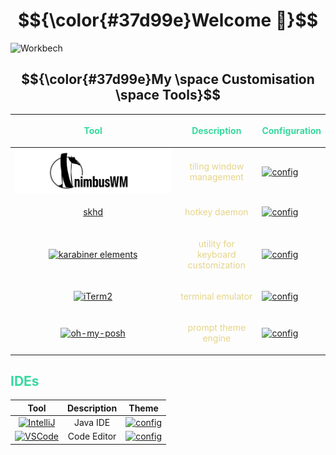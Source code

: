 # $${\color{#37d99e}Welcome 👋}$$

<img alt="Workbech" src="https://images.unsplash.com/photo-1634703080363-98f94e5a1076?q=80&w=3425&auto=format&fit=crop&ixlib=rb-4.0.3&ixid=M3wxMjA3fDB8MHxwaG90by1wYWdlfHx8fGVufDB8fHx8fA%3D%3D" style="object-fit: cover;object-position:50% 55%" height="300" width="1000">

## $${\color{#37d99e}My \space Customisation \space Tools}$$

|                                                                    <p style="color: #37d99e">Tool</p>                                                                     |            <p style="color: #37d99e">Description</p>             | <p style="color: #37d99e">Configuration</p>                                                                                                                                                             |
| :-----------------------------------------------------------------------------------------------------------------------------------------------------------------------: | :--------------------------------------------------------------: | ------------------------------------------------------------------------------------------------------------------------------------------------------------------------------------------------------- |
|           <a href="https://github.com/koekeishiya/yabai"><img alt="Yabai" src="https://github.com/koekeishiya/yabai/raw/master/assets/banner/banner.svg"/></a>            |      <p style="color: #E5D487">tiling window management</p>      | <a href="https://github.com/bogdan23a/.config/blob/main/yabai/yabairc"><img alt="config" src="https://static-00.iconduck.com/assets.00/cog-settings-icon-256x203-oe3ab4du.png" width="40px">            |
|                                                          <a href="https://github.com/koekeishiya/skhd">skhd</a>                                                           |           <p style="color: #E5D487">hotkey daemon</p>            | <a href="https://github.com/bogdan23a/.config/blob/main/skhd/skhdrc"><img alt="config" src="https://static-00.iconduck.com/assets.00/cog-settings-icon-256x203-oe3ab4du.png" width="40px">              |
| <a href="https://github.com/pqrs-org/Karabiner-Elements"><img alt="karabiner elements" src="https://karabiner-elements.pqrs.org/favicons/android-96x96.png" width="40px"> | <p style="color: #E5D487">utility for keyboard customization</p> | <a href="https://github.com/bogdan23a/.config/blob/main/karabiner/karabiner.json"><img alt="config" src="https://static-00.iconduck.com/assets.00/cog-settings-icon-256x203-oe3ab4du.png" width="40px"> |
|                                         <a href=""><img alt="iTerm2" src="https://iterm2.com/img/logo2x.jpg" width="120px"/> </a>                                         |         <p style="color: #E5D487">terminal emulator</p>          | <a href="https://github.com/bogdan23a/.config/blob/main/yabai/yabairc"><img alt="config" src="https://static-00.iconduck.com/assets.00/cog-settings-icon-256x203-oe3ab4du.png" width="40px">            |
|          <a href=""><img alt="oh-my-posh" src="https://raw.githubusercontent.com/jandedobbeleer/oh-my-posh/main/website/static/img/logo.png" width="100px"/></a>          |        <p style="color: #E5D487">prompt theme engine</p>         | <a href="https://github.com/bogdan23a/.config/blob/main/yabai/yabairc"><img alt="config" src="https://static-00.iconduck.com/assets.00/brush-icon-128x127-db5wcua1.png" width="40px">                   |

<h2 style="color:#37d99e">IDEs</h2>

|                                              Tool                                               | Description | Theme                                                                                                                                                                                         |
| :---------------------------------------------------------------------------------------------: | :---------: | --------------------------------------------------------------------------------------------------------------------------------------------------------------------------------------------- |
|      <a href=""><img alt="IntelliJ" src="https://www.jetbrains.com/icon.svg?r=1234"/></a>       |  Java IDE   | <a href="https://github.com/bogdan23a/.config/blob/main/yabai/yabairc"><img alt="config" src="https://static-00.iconduck.com/assets.00/brush-icon-128x127-db5wcua1.png" width="40px">         |
| <a href=""><img alt="VSCode" src="https://code.visualstudio.com/favicon.ico" width="40px"/></a> | Code Editor | <a href="https://marketplace.visualstudio.com/items?itemName=TheBromo.bromium"><img alt="config" src="https://static-00.iconduck.com/assets.00/brush-icon-128x127-db5wcua1.png" width="40px"> |
